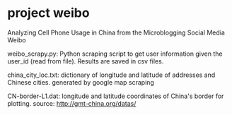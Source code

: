 # project weibo
Analyzing Cell Phone Usage in China from the Microblogging Social Media Weibo

weibo_scrapy.py: Python scraping script to get user information given the user_id (read from file). Results are saved in csv files.

china_city_loc.txt: dictionary of longitude and latitude of addresses and Chinese cities. generated by google map scraping

CN-border-L1.dat: longitude and latitude coordinates of China's border for plotting. source: http://gmt-china.org/datas/

